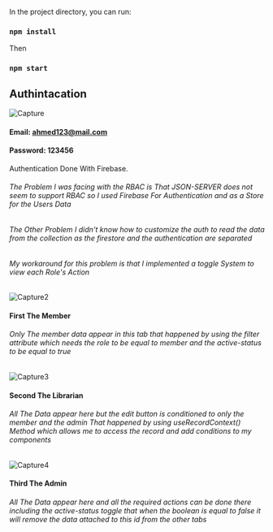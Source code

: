 In the project directory, you can run:

### `npm install`

Then

### `npm start`

## Authintacation

![Capture](https://github.com/ahmedhabibsalah/meyahh-admin/assets/47088971/541ff227-d537-4cb3-a75c-5451461e07d3)

#### Email: ahmed123@mail.com
#### Password: 123456

Authentication Done With Firebase.

###### The Problem I was facing with the RBAC is That JSON-SERVER does not seem to support RBAC so I used Firebase For Authentication and as a Store for the Users Data
###### The Other Problem I didn't know how to customize the auth to read the data from the collection as the firestore and the authentication are separated
###### My workaround for this problem is that I implemented a toggle System to view each Role's Action

![Capture2](https://github.com/ahmedhabibsalah/meyahh-admin/assets/47088971/9a09860d-a4d8-4dd5-9d89-4c4dfdebd5fb)

#### First The Member
###### Only The member data appear in this tab that happened by using the filter attribute which needs the role to be equal to member and the active-status to be equal to true

![Capture3](https://github.com/ahmedhabibsalah/meyahh-admin/assets/47088971/525b3c9e-75ea-4874-a675-a89e8aa399bc)

#### Second The Librarian
###### All The Data appear here but the edit button is conditioned to only the member and the admin That happened by using useRecordContext() Method which allows me to access the record and add conditions to my components

![Capture4](https://github.com/ahmedhabibsalah/meyahh-admin/assets/47088971/f12aad1c-2fd7-4d1a-9aca-5accb50a6c8d)

#### Third The Admin
###### All The Data appear here and all the required actions can be done there including the active-status toggle that when the boolean is equal to false it will remove the data attached to this id from the other tabs

